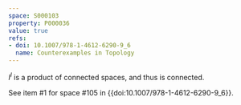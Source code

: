 ```yaml
---
space: S000103
property: P000036
value: true
refs:
- doi: 10.1007/978-1-4612-6290-9_6
  name: Counterexamples in Topology
---
```


$I^I$ is a product of connected spaces, and thus is connected.

See item #1 for space #105 in {{doi:10.1007/978-1-4612-6290-9_6}}.
